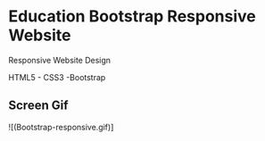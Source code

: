 <h1> Education Bootstrap Responsive Website </h1>

</h2>Responsive  Website Design </h2>

HTML5 - CSS3 -Bootstrap

<h2> Screen Gif </h2>

![(Bootstrap-responsive.gif)]



